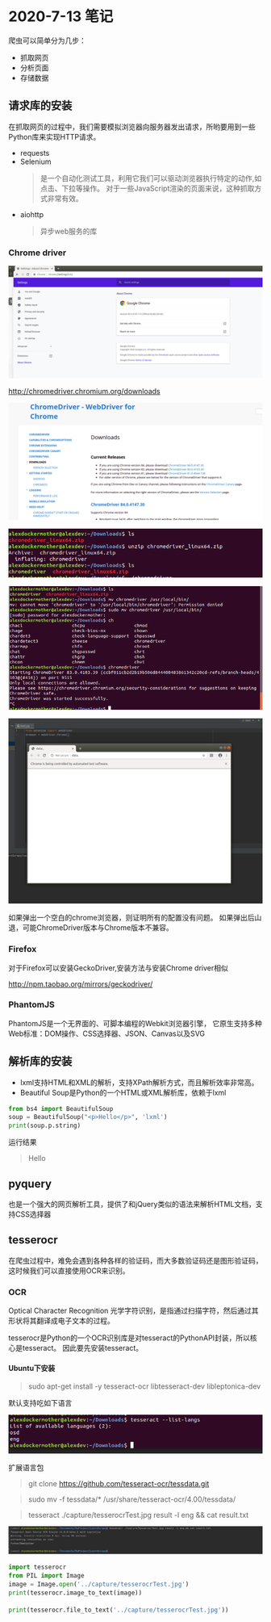 # 2020-7-13 笔记
爬虫可以简单分为几步：
- 抓取网页
- 分析页面
- 存储数据

## 请求库的安装

在抓取网页的过程中，我们需要模拟浏览器向服务器发出请求，所哟要用到一些Python库来实现HTTP请求。
- requests
- Selenium 
    >是一个自动化测试工具，利用它我们可以驱动浏览器执行特定的动作,如点击、下拉等操作。
    对于一些JavaScript渲染的页面来说，这种抓取方式非常有效。
- aiohttp
    > 异步web服务的库

### Chrome driver

![](capture/chromeVersion.png)

http://chromedriver.chromium.org/downloads

![](capture/chromeDriver.png)

![](capture/chromeDriverInstall1.png)

![](capture/chromeDriverInstall2.png)

![](capture/seleniumAndChromeTest.png)

如果弹出一个空白的chrome浏览器，则证明所有的配置没有问题。
如果弹出后山退，可能ChromeDriver版本与Chrome版本不兼容。

### Firefox

对于Firefox可以安装GeckoDriver,安装方法与安装Chrome driver相似

http://npm.taobao.org/mirrors/geckodriver/

### PhantomJS

PhantomJS是一个无界面的、可脚本编程的Webkit浏览器引擎，
它原生支持多种Web标准：DOM操作、CSS选择器、JSON、Canvas以及SVG

## 解析库的安装

- lxml支持HTML和XML的解析，支持XPath解析方式，而且解析效率非常高。
- Beautiful Soup是Python的一个HTML或XML解析库，依赖于lxml
```python
from bs4 import BeautifulSoup
soup = BeautifulSoup("<p>Hello</p>", 'lxml')
print(soup.p.string)
```
运行结果
>Hello

## pyquery

也是一个强大的网页解析工具，提供了和jQuery类似的语法来解析HTML文档，支持CSS选择器

## tesserocr

在爬虫过程中，难免会遇到各种各样的验证码，而大多数验证码还是图形验证码，
这时候我们可以直接使用OCR来识别。

### OCR

Optical Character Recognition 光学字符识别，是指通过扫描字符，然后通过其形状将其翻译成电子文本的过程。

tesserocr是Python的一个OCR识别库是对tesseract的PythonAPI封装，所以核心是tesseract。
因此要先安装tesseract。

#### Ubuntu下安装

>sudo apt-get install -y tesseract-ocr libtesseract-dev libleptonica-dev

默认支持吃如下语言

![](capture/tesseractLang.png)

扩展语言包

> git clone https://github.com/tesseract-ocr/tessdata.git

> sudo mv -f tessdata/* /usr/share/tesseract-ocr/4.00/tessdata/

> tesseract ./capture/tesserocrTest.jpg result -l eng && cat result.txt

![](capture/TesserCMdTest.png)

```python
import tesserocr
from PIL import Image
image = Image.open('../capture/tesserocrTest.jpg')
print(tesserocr.image_to_text(image))

print(tesserocr.file_to_text('../capture/tesserocrTest.jpg'))
```

